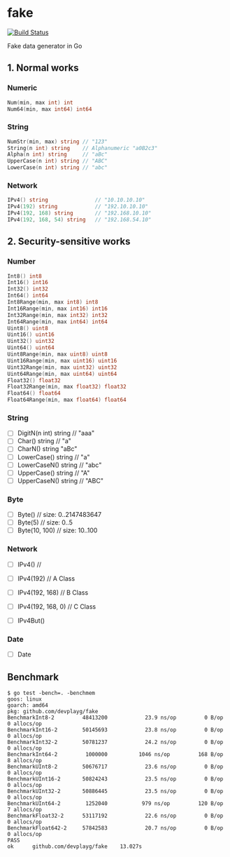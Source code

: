 # fake

[![Build Status](https://travis-ci.org/devplayg/fake.svg?branch=master)](https://travis-ci.org/devplayg/fake)

Fake data generator in Go

## 1. Normal works 

### Numeric

```go
Num(min, max int) int 
Num64(min, max int64) int64
```

### String

```go
NumStr(min, max) string // "123"
String(n int) string    // Alphanumeric "a0B2c3"  
Alpha(n int) string     // "aBc"
UpperCase(n int) string // "ABC"
LowerCase(n int) string // "abc"
```

### Network
```go
IPv4() string               // "10.10.10.10"
IPv4(192) string            // "192.10.10.10"
IPv4(192, 168) string       // "192.168.10.10"
IPv4(192, 168, 54) string   // "192.168.54.10"
```

## 2. Security-sensitive works

### Number

```go
Int8() int8 
Int16() int16 
Int32() int32 
Int64() int64 
Int8Range(min, max int8) int8 
Int16Range(min, max int16) int16 
Int32Range(min, max int32) int32 
Int64Range(min, max int64) int64 
Uint8() uint8 
Uint16() uint16 
Uint32() uint32 
Uint64() uint64 
Uint8Range(min, max uint8) uint8 
Uint16Range(min, max uint16) uint16 
Uint32Range(min, max uint32) uint32 
Uint64Range(min, max uint64) uint64 
Float32() float32 
Float32Range(min, max float32) float32 
Float64() float64 
Float64Range(min, max float64) float64
``` 

### String

- [ ] DigitN(n int) string // "aaa"
- [ ] Char() string // "a"
- [ ] CharN() string "aBc"
- [ ] LowerCase() string // "a"
- [ ] LowerCaseN() string // "abc"
- [ ] UpperCase() string // "A"
- [ ] UpperCaseN() string // "ABC"

### Byte

- [ ] Byte() // size: 0..2147483647
- [ ] Byte(5) // size: 0..5
- [ ] Byte(10, 100) // size: 10..100

### Network

- [ ] IPv4() //
- [ ] IPv4(192) // A Class
- [ ] IPv4(192, 168) // B Class
- [ ] IPv4(192, 168, 0) // C Class
- [ ] IPv4But()


### Date

- [ ] Date

## Benchmark

    $ go test -bench=. -benchmem
    goos: linux
    goarch: amd64
    pkg: github.com/devplayg/fake
    BenchmarkInt8-2       	48413200	        23.9 ns/op	       0 B/op	       0 allocs/op
    BenchmarkInt16-2      	50145693	        23.8 ns/op	       0 B/op	       0 allocs/op
    BenchmarkInt32-2      	50781237	        24.2 ns/op	       0 B/op	       0 allocs/op
    BenchmarkInt64-2      	 1000000	      1046 ns/op	     168 B/op	       8 allocs/op
    BenchmarkUInt8-2      	50676717	        23.6 ns/op	       0 B/op	       0 allocs/op
    BenchmarkUInt16-2     	50824243	        23.5 ns/op	       0 B/op	       0 allocs/op
    BenchmarkUInt32-2     	50886445	        23.5 ns/op	       0 B/op	       0 allocs/op
    BenchmarkUInt64-2     	 1252040	       979 ns/op	     120 B/op	       7 allocs/op
    BenchmarkFloat32-2    	53117192	        22.6 ns/op	       0 B/op	       0 allocs/op
    BenchmarkFloat642-2   	57842583	        20.7 ns/op	       0 B/op	       0 allocs/op
    PASS
    ok  	github.com/devplayg/fake	13.027s
